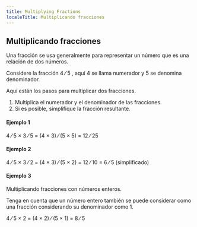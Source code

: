```yaml
---
title: Multiplying Fractions
localeTitle: Multiplicando fracciones
---
```

## Multiplicando fracciones

Una fracción se usa generalmente para representar un número que es una relación de dos números.

Considere la fracción 4 ⁄ 5 , aquí 4 se llama numerador y 5 se denomina denominador.

Aquí están los pasos para multiplicar dos fracciones.

1.  Multiplica el numerador y el denominador de las fracciones.
2.  Si es posible, simplifique la fracción resultante.

#### Ejemplo 1

 4 ⁄ 5 × 3 ⁄ 5 = (4 × 3) ⁄ (5 × 5) = 12 ⁄ 25 

#### Ejemplo 2

 4 ⁄ 5 × 3 ⁄ 2 = (4 × 3) ⁄ (5 × 2) = 12 ⁄ 10 = 6 ⁄ 5 (simplificado) 

#### Ejemplo 3

Multiplicando fracciones con números enteros.

Tenga en cuenta que un número entero también se puede considerar como una fracción considerando su denominador como 1.

 4 ⁄ 5 × 2 = (4 × 2) ⁄ (5 × 1) = 8 ⁄ 5
